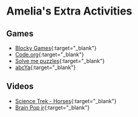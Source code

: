 # Amelia's Extra Activities


## Games
  - [Blocky Games](https://blockly.games/){:target="_blank"}
  - [Code.org](https://studio.code.org/sections/TCRHJH){:target="_blank"}
  - [Solve me puzzles](https://solveme.edc.org/){:target="_blank"}
  - [abcYa](https://www.abcya.com/grades/1){:target="_blank"}
  
  
  ## Videos
  - [Science Trek - Horses](https://www.pbs.org/video/science-trek-horses/){:target="_blank"}
  - [Brain Pop jr](https://jr.brainpop.com/){:target="_blank"}
